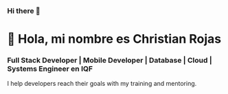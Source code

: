 ### Hi there 👋

# 👋 Hola, mi nombre es Christian Rojas
### Full Stack Developer | Mobile Developer | Database | Cloud | Systems Engineer en IQF
 

I help developers reach their goals with my training and mentoring.



<!--
**ChristianJesusRojasHuamani/ChristianJesusRojasHuamani** is a ✨ _special_ ✨ repository because its `README.md` (this file) appears on your GitHub profile.

Here are some ideas to get you started:

- 🔭 I’m currently working on ...
- 🌱 I’m currently learning ...
- 👯 I’m looking to collaborate on ...
- 🤔 I’m looking for help with ...
- 💬 Ask me about ...
- 📫 How to reach me: ...
- 😄 Pronouns: ...
- ⚡ Fun fact: ...
-->

